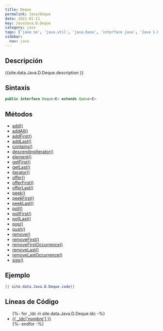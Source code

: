 ```yaml
---
title: Deque
permalink: Java/Deque
date: 2021-01-11
key: JavaJava.D.Deque
category: java
tags: ['java se', 'java.util', 'java.base', 'interface java', 'Java 1.6']
sidebar: 
  nav: java
---
```


## Descripción
{{site.data.Java.D.Deque.description }}

## Sintaxis
~~~java
public interface Deque<E> extends Queue<E>
~~~

## Métodos
* [add()](/Java/Deque/add)
* [addAll()](/Java/Deque/addAll)
* [addFirst()](/Java/Deque/addFirst)
* [addLast()](/Java/Deque/addLast)
* [contains()](/Java/Deque/contains)
* [descendingIterator()](/Java/Deque/descendingIterator)
* [element()](/Java/Deque/element)
* [getFirst()](/Java/Deque/getFirst)
* [getLast()](/Java/Deque/getLast)
* [iterator()](/Java/Deque/iterator)
* [offer()](/Java/Deque/offer)
* [offerFirst()](/Java/Deque/offerFirst)
* [offerLast()](/Java/Deque/offerLast)
* [peek()](/Java/Deque/peek)
* [peekFirst()](/Java/Deque/peekFirst)
* [peekLast()](/Java/Deque/peekLast)
* [poll()](/Java/Deque/poll)
* [pollFirst()](/Java/Deque/pollFirst)
* [pollLast()](/Java/Deque/pollLast)
* [pop()](/Java/Deque/pop)
* [push()](/Java/Deque/push)
* [remove()](/Java/Deque/remove)
* [removeFirst()](/Java/Deque/removeFirst)
* [removeFirstOccurrence()](/Java/Deque/removeFirstOccurrence)
* [removeLast()](/Java/Deque/removeLast)
* [removeLastOccurrence()](/Java/Deque/removeLastOccurrence)
* [size()](/Java/Deque/size)

## Ejemplo
~~~java
{{ site.data.Java.D.Deque.code}}
~~~

## Líneas de Código
<ul>
{%- for _ldc in site.data.Java.D.Deque.ldc -%}
   <li>
       <a href="{{_ldc['url'] }}">{{ _ldc['nombre'] }}</a>
   </li>
{%- endfor -%}
</ul>
